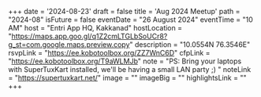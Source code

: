 +++
date = '2024-08-23'
draft = false
title = 'Aug 2024 Meetup'
path = "2024-08"
isFuture = false
eventDate = "26 August 2024"
eventTime = "10 AM"
host = "Entri App HQ, Kakkanad"
hostLocation = "https://maps.app.goo.gl/q1Z2cmLTGLbSoUCr8?g_st=com.google.maps.preview.copy"
description = "10.0554N 76.3546E"
rsvpLink = "https://ee.kobotoolbox.org/ZZ7WnC6D"
cfpLink = "https://ee.kobotoolbox.org/T9aWLMJb"
note = "PS: Bring your laptops with SuperTuxKart installed, we'll be having a small LAN party ;) "
noteLink = "https://supertuxkart.net/"
image = ""
imageBig = ""
highlightsLink = ""
+++

